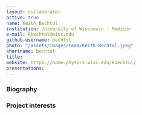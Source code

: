 ```yaml
---
layout: collaborator
active: true
name: Keith Bechtol
institution: University of Wisconsin - Madison
e-mail: kbechtol@wisc.edu
github-username: bechtol
photo: "/assets/images/team/Keith-Bechtol.jpeg"
shortname: bechtol
title: 
website: https://home.physics.wisc.edu/kbechtol/
presentations:
---
```


### Biography


### Project interests


